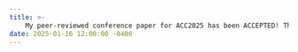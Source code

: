 ```yaml
---
title: >-
    My peer-reviewed conference paper for ACC2025 has been ACCEPTED! The paper is titled: <em>"Controllability Gramians Make Water Safer: Water Quality and Hydraulic Regulation in Drinking Networks."</em> 
date: 2025-01-16 12:00:00 -0400
---
```

